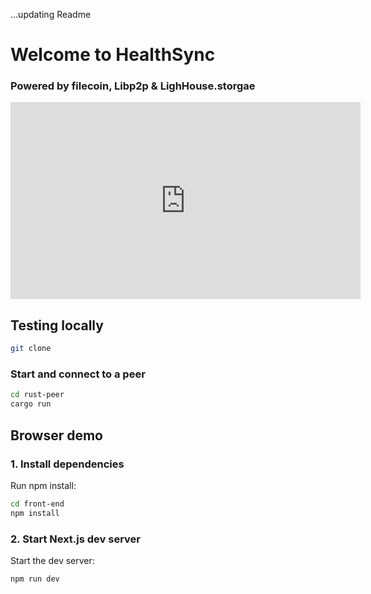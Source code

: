 ...updating Readme

# Welcome to HealthSync

### Powered by filecoin, Libp2p & LighHouse.storgae

<iframe width="560" height="315" src="https://www.youtube.com/embed/VIDEO_ID_HERE" frameborder="0" allowfullscreen></iframe>


## Testing locally

```bash
git clone

```

### Start and connect to a peer

```bash
cd rust-peer
cargo run
```

## Browser demo

### 1. Install dependencies

Run npm install:

```bash
cd front-end
npm install
```

### 2. Start Next.js dev server

Start the dev server:

```
npm run dev
```

